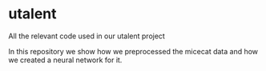 # utalent
All the relevant code used in our utalent project

In this repository we show how we preprocessed the micecat data and how we created a neural network for it.
